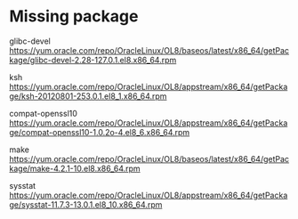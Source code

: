 Missing package
===================
glibc-devel
https://yum.oracle.com/repo/OracleLinux/OL8/baseos/latest/x86_64/getPackage/glibc-devel-2.28-127.0.1.el8.x86_64.rpm

ksh
https://yum.oracle.com/repo/OracleLinux/OL8/appstream/x86_64/getPackage/ksh-20120801-253.0.1.el8_1.x86_64.rpm

compat-openssl10
https://yum.oracle.com/repo/OracleLinux/OL8/appstream/x86_64/getPackage/compat-openssl10-1.0.2o-4.el8_6.x86_64.rpm

make
https://yum.oracle.com/repo/OracleLinux/OL8/baseos/latest/x86_64/getPackage/make-4.2.1-10.el8.x86_64.rpm


sysstat
https://yum.oracle.com/repo/OracleLinux/OL8/appstream/x86_64/getPackage/sysstat-11.7.3-13.0.1.el8_10.x86_64.rpm

